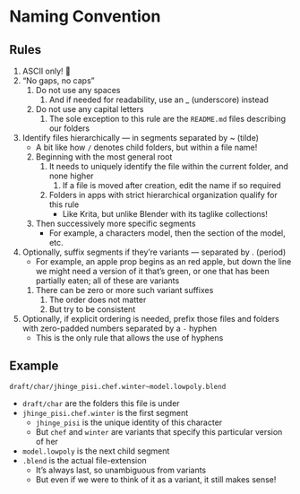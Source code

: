 # Naming Convention

## Rules

1. ASCII only! 🦅
2. “No gaps, no caps”
	1. Do not use any spaces
		1. And if needed for readability, use an _ (underscore) instead
	2. Do not use any capital letters
		1. The sole exception to this rule are the `README.md` files describing our folders
3. Identify files hierarchically — in segments separated by ~ (tilde)
	- A bit like how `/` denotes child folders, but within a file name!
	2. Beginning with the most general root
        1. It needs to uniquely identify the file within the current folder, and none higher
            1. If a file is moved after creation, edit the name if so required
		1. Folders in apps with strict hierarchical organization qualify for this rule
			- Like Krita, but unlike Blender with its taglike collections!
	3. Then successively more specific segments
		- For example, a characters model, then the section of the model, etc.
5. Optionally, suffix segments if they’re variants — separated by . (period)
	- For example, an apple prop begins as an red apple, but down the line we might need a version of it that’s green, or one that has been partially eaten; all of these are variants
	1. There can be zero or more such variant suffixes
		1. The order does not matter
		1. But try to be consistent
1. Optionally, if explicit ordering is needed, prefix those files and folders with zero-padded numbers separated by a `-` hyphen
	- This is the only rule that allows the use of hyphens

## Example 

`draft/char/jhinge_pisi.chef.winter~model.lowpoly.blend`
- `draft/char` are the folders this file is under
- `jhinge_pisi.chef.winter` is the first segment
	- `jhinge_pisi` is the unique identity of this character
	- But `chef` and `winter` are variants that specify this particular version of her
- `model.lowpoly` is the next child segment
- `.blend` is the actual file-extension
	- It’s always last, so unambiguous from variants
	- But even if we were to think of it as a variant, it still makes sense!